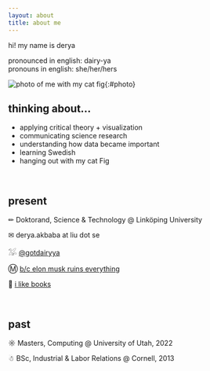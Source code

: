 ```yaml
---
layout: about
title: about me
---
```


hi! my name is derya

<p>pronounced in english: dairy-ya<br>
pronouns in english: she/her/hers
</p>

<section id="about-me" markdown=1>

![photo of me with my cat fig](/assets/images/me.png){:#photo}

## thinking about...

- applying critical theory + visualization
- communicating science research
- understanding how data became important
- learning Swedish
- hanging out with my cat Fig

</section>

<br>

## present

✏ Doktorand, Science & Technology @ Linköping University

✉ derya.akbaba at liu dot se

𓅮 [@gotdairyya](https://twitter.com/gotdairyya)

Ⓜ [b/c elon musk ruins everything](https://mastodon.social/@gotdairyya)

📖 [i like books](https://www.goodreads.com/user/show/63729092-derya)

<br>

## past

☼ Masters, Computing @ University of Utah, 2022

☃ BSc, Industrial & Labor Relations @ Cornell, 2013
